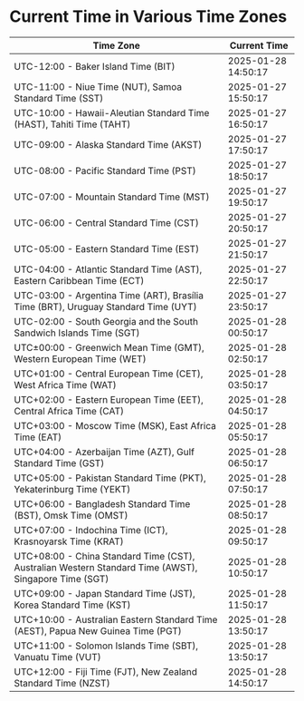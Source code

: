 # Current Time in Various Time Zones

| Time Zone | Current Time |
|-----------|--------------|
| UTC-12:00 - Baker Island Time (BIT) | 2025-01-28 14:50:17 |
| UTC-11:00 - Niue Time (NUT), Samoa Standard Time (SST) | 2025-01-27 15:50:17 |
| UTC-10:00 - Hawaii-Aleutian Standard Time (HAST), Tahiti Time (TAHT) | 2025-01-27 16:50:17 |
| UTC-09:00 - Alaska Standard Time (AKST) | 2025-01-27 17:50:17 |
| UTC-08:00 - Pacific Standard Time (PST) | 2025-01-27 18:50:17 |
| UTC-07:00 - Mountain Standard Time (MST) | 2025-01-27 19:50:17 |
| UTC-06:00 - Central Standard Time (CST) | 2025-01-27 20:50:17 |
| UTC-05:00 - Eastern Standard Time (EST) | 2025-01-27 21:50:17 |
| UTC-04:00 - Atlantic Standard Time (AST), Eastern Caribbean Time (ECT) | 2025-01-27 22:50:17 |
| UTC-03:00 - Argentina Time (ART), Brasília Time (BRT), Uruguay Standard Time (UYT) | 2025-01-27 23:50:17 |
| UTC-02:00 - South Georgia and the South Sandwich Islands Time (SGT) | 2025-01-28 00:50:17 |
| UTC±00:00 - Greenwich Mean Time (GMT), Western European Time (WET) | 2025-01-28 02:50:17 |
| UTC+01:00 - Central European Time (CET), West Africa Time (WAT) | 2025-01-28 03:50:17 |
| UTC+02:00 - Eastern European Time (EET), Central Africa Time (CAT) | 2025-01-28 04:50:17 |
| UTC+03:00 - Moscow Time (MSK), East Africa Time (EAT) | 2025-01-28 05:50:17 |
| UTC+04:00 - Azerbaijan Time (AZT), Gulf Standard Time (GST) | 2025-01-28 06:50:17 |
| UTC+05:00 - Pakistan Standard Time (PKT), Yekaterinburg Time (YEKT) | 2025-01-28 07:50:17 |
| UTC+06:00 - Bangladesh Standard Time (BST), Omsk Time (OMST) | 2025-01-28 08:50:17 |
| UTC+07:00 - Indochina Time (ICT), Krasnoyarsk Time (KRAT) | 2025-01-28 09:50:17 |
| UTC+08:00 - China Standard Time (CST), Australian Western Standard Time (AWST), Singapore Time (SGT) | 2025-01-28 10:50:17 |
| UTC+09:00 - Japan Standard Time (JST), Korea Standard Time (KST) | 2025-01-28 11:50:17 |
| UTC+10:00 - Australian Eastern Standard Time (AEST), Papua New Guinea Time (PGT) | 2025-01-28 13:50:17 |
| UTC+11:00 - Solomon Islands Time (SBT), Vanuatu Time (VUT) | 2025-01-28 13:50:17 |
| UTC+12:00 - Fiji Time (FJT), New Zealand Standard Time (NZST) | 2025-01-28 14:50:17 |
